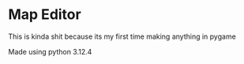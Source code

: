 # Map Editor
This is kinda shit because its my first time making anything in pygame

Made using python 3.12.4